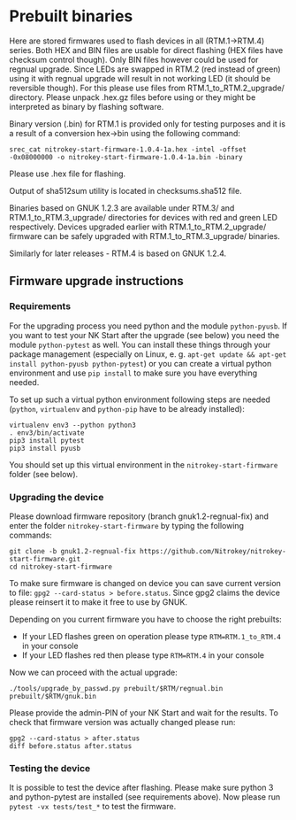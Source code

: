 Prebuilt binaries
========

Here are stored firmwares used to flash devices in all (RTM.1->RTM.4) series.  Both HEX and BIN files are usable for direct flashing (HEX files have checksum control though). Only BIN files however could be used for regnual upgrade.  Since LEDs are swapped in RTM.2 (red instead of green) using it with regnual upgrade will result in not working LED (it should be reversible though). For this please use files from RTM.1_to_RTM.2_upgrade/ directory.  Please unpack .hex.gz files before using or they might be interpreted as binary by flashing software.

Binary version (.bin) for RTM.1 is provided only for testing purposes and it is a result of a conversion hex->bin using the following command:
```
srec_cat nitrokey-start-firmware-1.0.4-1a.hex -intel -offset -0x08000000 -o nitrokey-start-firmware-1.0.4-1a.bin -binary
```
Please use .hex file for flashing.

Output of sha512sum utility is located in checksums.sha512 file.

Binaries based on GNUK 1.2.3 are available under RTM.3/ and RTM.1_to_RTM.3_upgrade/ directories for devices with red and green LED respectively. Devices upgraded earlier with RTM.1_to_RTM.2_upgrade/ firmware can be safely upgraded with RTM.1_to_RTM.3_upgrade/ binaries. 

Similarly for later releases - RTM.4 is based on GNUK 1.2.4.

Firmware upgrade instructions
-------

### Requirements

For the upgrading process you need python and the module `python-pyusb`. If you want to test your NK Start after the upgrade (see below) you need the module `python-pytest` as well. You can install these things through your package management (especially on Linux, e. g. `apt-get update && apt-get install python-pyusb python-pytest`) or you can create a virtual python environment and use `pip install` to make sure you have everything needed.

To set up such a virtual python environment following steps are needed (`python`, `virtualenv` and `python-pip` have to be already installed):

```
virtualenv env3 --python python3
. env3/bin/activate
pip3 install pytest 
pip3 install pyusb
```
You should set up this virtual environment in the `nitrokey-start-firmware` folder (see below).

### Upgrading the device
Please download firmware repository (branch gnuk1.2-regnual-fix) and enter the folder `nitrokey-start-firmware` by typing the following commands:

```
git clone -b gnuk1.2-regnual-fix https://github.com/Nitrokey/nitrokey-start-firmware.git
cd nitrokey-start-firmware
```

To make sure firmware is changed on device you can save current version to file: `gpg2 --card-status > before.status`. Since gpg2 claims the device please reinsert it to make it free to use by GNUK.

Depending on you current firmware you have to choose the right prebuilts:
- If your LED flashes green on operation please type `RTM=RTM.1_to_RTM.4` in your console
- If your LED flashes red then please type `RTM=RTM.4` in your console

Now we can proceed with the actual upgrade:
```
./tools/upgrade_by_passwd.py prebuilt/$RTM/regnual.bin prebuilt/$RTM/gnuk.bin
```

Please provide the admin-PIN of your NK Start and wait for the results. To check that firmware version was actually changed please run:
```
gpg2 --card-status > after.status
diff before.status after.status
```

### Testing the device

It is possible to test the device after flashing. Please make sure python 3 and python-pytest are installed (see requirements above). Now please run `pytest -vx tests/test_*` to test the firmware.
